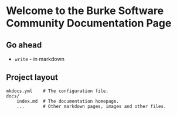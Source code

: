 # Welcome to the Burke Software Community Documentation Page

## Go ahead

* `write` - in markdown

## Project layout

    mkdocs.yml    # The configuration file.
    docs/
        index.md  # The documentation homepage.
        ...       # Other markdown pages, images and other files.
